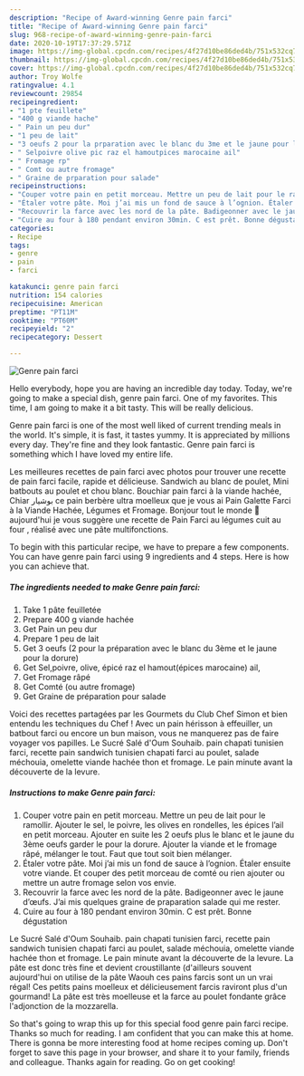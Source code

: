 ```yaml
---
description: "Recipe of Award-winning Genre pain farci"
title: "Recipe of Award-winning Genre pain farci"
slug: 968-recipe-of-award-winning-genre-pain-farci
date: 2020-10-19T17:37:29.571Z
image: https://img-global.cpcdn.com/recipes/4f27d10be86ded4b/751x532cq70/genre-pain-farci-photo-principale-de-la-recette.jpg
thumbnail: https://img-global.cpcdn.com/recipes/4f27d10be86ded4b/751x532cq70/genre-pain-farci-photo-principale-de-la-recette.jpg
cover: https://img-global.cpcdn.com/recipes/4f27d10be86ded4b/751x532cq70/genre-pain-farci-photo-principale-de-la-recette.jpg
author: Troy Wolfe
ratingvalue: 4.1
reviewcount: 29854
recipeingredient:
- "1 pte feuillete"
- "400 g viande hache"
- " Pain un peu dur"
- "1 peu de lait"
- "3 oeufs 2 pour la prparation avec le blanc du 3me et le jaune pour la dorure"
- " Selpoivre olive pic raz el hamoutpices marocaine ail"
- " Fromage rp"
- " Comt ou autre fromage"
- " Graine de prparation pour salade"
recipeinstructions:
- "Couper votre pain en petit morceau. Mettre un peu de lait pour le ramollir. Ajouter le sel, le poivre, les olives en rondelles, les épices l’ail en petit morceau. Ajouter en suite les 2 oeufs plus le blanc et le jaune du 3ème oeufs garder le pour la dorure. Ajouter la viande et le fromage râpé, mélanger le tout. Faut que tout soit bien mélanger."
- "Étaler votre pâte. Moi j’ai mis un fond de sauce à l’ognion. Étaler ensuite votre viande. Et couper des petit morceau de comté ou rien ajouter ou mettre un autre fromage selon vos envie."
- "Recouvrir la farce avec les nord de la pâte. Badigeonner avec le jaune d’œufs. J’ai mis quelques graine de praparation salade qui me rester."
- "Cuire au four à 180 pendant environ 30min. C est prêt. Bonne dégustation"
categories:
- Recipe
tags:
- genre
- pain
- farci

katakunci: genre pain farci 
nutrition: 154 calories
recipecuisine: American
preptime: "PT11M"
cooktime: "PT60M"
recipeyield: "2"
recipecategory: Dessert

---
```



![Genre pain farci](https://img-global.cpcdn.com/recipes/4f27d10be86ded4b/751x532cq70/genre-pain-farci-photo-principale-de-la-recette.jpg)

Hello everybody, hope you are having an incredible day today. Today, we're going to make a special dish, genre pain farci. One of my favorites. This time, I am going to make it a bit tasty. This will be really delicious.

Genre pain farci is one of the most well liked of current trending meals in the world. It's simple, it is fast, it tastes yummy. It is appreciated by millions every day. They're fine and they look fantastic. Genre pain farci is something which I have loved my entire life.

Les meilleures recettes de pain farci avec photos pour trouver une recette de pain farci facile, rapide et délicieuse. Sandwich au blanc de poulet, Mini batbouts au poulet et chou blanc. Bouchiar pain farci à la viande hachée, Chiar بوشيار ce pain berbère ultra moelleux que je vous ai Pain Galette Farci à la Viande Hachée, Légumes et Fromage. Bonjour tout le monde 🌻 aujourd&#39;hui je vous suggère une recette de Pain Farci au légumes cuit au four , réalisé avec une pâte multifonctions.


To begin with this particular recipe, we have to prepare a few components. You can have genre pain farci using 9 ingredients and 4 steps. Here is how you can achieve that.

<!--inarticleads1-->

##### The ingredients needed to make Genre pain farci:

1. Take 1 pâte feuilletée
1. Prepare 400 g viande hachée
1. Get  Pain un peu dur
1. Prepare 1 peu de lait
1. Get 3 oeufs (2 pour la préparation avec le blanc du 3ème et le jaune pour la dorure)
1. Get  Sel,poivre, olive, épicé raz el hamout(épices marocaine) ail,
1. Get  Fromage râpé
1. Get  Comté (ou autre fromage)
1. Get  Graine de préparation pour salade


Voici des recettes partagées par les Gourmets du Club Chef Simon et bien entendu les techniques du Chef ! Avec un pain hérisson à effeuiller, un batbout farci ou encore un bun maison, vous ne manquerez pas de faire voyager vos papilles. Le Sucré Salé d&#39;Oum Souhaib. pain chapati tunisien farci, recette pain sandwich tunisien chapati farci au poulet, salade méchouia, omelette viande hachée thon et fromage. Le pain minute avant la découverte de la levure. 

<!--inarticleads2-->

##### Instructions to make Genre pain farci:

1. Couper votre pain en petit morceau. Mettre un peu de lait pour le ramollir. Ajouter le sel, le poivre, les olives en rondelles, les épices l’ail en petit morceau. Ajouter en suite les 2 oeufs plus le blanc et le jaune du 3ème oeufs garder le pour la dorure. Ajouter la viande et le fromage râpé, mélanger le tout. Faut que tout soit bien mélanger.
1. Étaler votre pâte. Moi j’ai mis un fond de sauce à l’ognion. Étaler ensuite votre viande. Et couper des petit morceau de comté ou rien ajouter ou mettre un autre fromage selon vos envie.
1. Recouvrir la farce avec les nord de la pâte. Badigeonner avec le jaune d’œufs. J’ai mis quelques graine de praparation salade qui me rester.
1. Cuire au four à 180 pendant environ 30min. C est prêt. Bonne dégustation


Le Sucré Salé d&#39;Oum Souhaib. pain chapati tunisien farci, recette pain sandwich tunisien chapati farci au poulet, salade méchouia, omelette viande hachée thon et fromage. Le pain minute avant la découverte de la levure. La pâte est donc très fine et devient croustillante (d&#39;ailleurs souvent aujourd&#39;hui on utilise de la pâte Waouh ces pains farcis sont un un vrai régal! Ces petits pains moelleux et délicieusement farcis raviront plus d&#39;un gourmand! La pâte est très moelleuse et la farce au poulet fondante grâce l&#39;adjonction de la mozzarella. 

So that's going to wrap this up for this special food genre pain farci recipe. Thanks so much for reading. I am confident that you can make this at home. There is gonna be more interesting food at home recipes coming up. Don't forget to save this page in your browser, and share it to your family, friends and colleague. Thanks again for reading. Go on get cooking!
